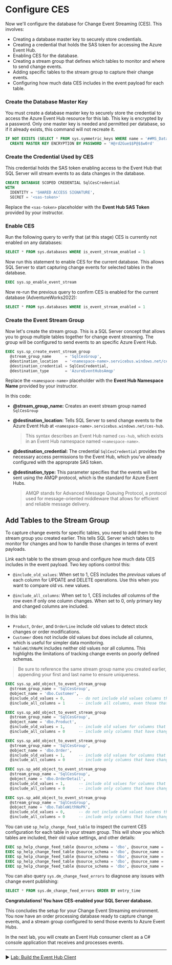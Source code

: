 ﻿# Configure CES

Now we'll configure the database for Change Event Streaming (CES). This involves:

- Creating a database master key to securely store credentials.
- Creating a credential that holds the SAS token for accessing the Azure Event Hub.
- Enabling CES for the database.
- Creating a stream group that defines which tables to monitor and where to send change events.
- Adding specific tables to the stream group to capture their change events.
- Configuring how much data CES includes in the event payload for each table.

### Create the Database Master Key

You must create a database master key to securely store the credential to access the Azure Event Hub resource for this lab. This key is encrypted by a password. Only one master key is needed and permitted per database, so if it already exists, this command will not recreate it.

```sql
IF NOT EXISTS (SELECT * FROM sys.symmetric_keys WHERE name = '##MS_DatabaseMasterKey##')
  CREATE MASTER KEY ENCRYPTION BY PASSWORD = 'H@rd2Gue$$P@$$w0rd'
```

### Create the Credential Used by CES

This credential holds the SAS token enabling access to the Event Hub that SQL Server will stream events to as data changes in the database.

```sql
CREATE DATABASE SCOPED CREDENTIAL SqlCesCredential
WITH
  IDENTITY = 'SHARED ACCESS SIGNATURE',
  SECRET = '<sas-token>'
```

Replace the `<sas-token>` placeholder with the **Event Hub SAS Token** provided by your instructor.
 
### Enable CES

Run the following query to verify that (at this stage) CES is currently not enabled on any databases:

```sql
SELECT * FROM sys.databases WHERE is_event_stream_enabled = 1
```

Now run this statement to enable CES for the current database. This allows SQL Server to start capturing change events for selected tables in the database.

```sql
EXEC sys.sp_enable_event_stream
```

Now re-run the previous query to confirm CES is enabled for the current database (AdventureWorks2022):

```sql
SELECT * FROM sys.databases WHERE is_event_stream_enabled = 1
```

### Create the Event Stream Group

Now let's create the stream group. This is a SQL Server concept that allows you to group multiple tables together for change event streaming. The group will be configured to send events to an specific Azure Event Hub.

```sql
EXEC sys.sp_create_event_stream_group
  @stream_group_name      = 'SqlCesGroup',
  @destination_location   = '<namespace-name>.servicebus.windows.net/ces-hub',
  @destination_credential = SqlCesCredential,
  @destination_type       = 'AzureEventHubsAmqp'
```

 Replace the `<namespace-name>` placeholder with the **Event Hub Namespace Name** provided by your instructor.
 
 In this code:

- **@stream_group_name:** Creates an event stream group named `SqlCesGroup`

- **@destination_location:** Tells SQL Server to send change events to the Azure Event Hub at `<namespace-name>.servicebus.windows.net/ces-hub`.
  > This syntax describes an Event Hub named `ces-hub`, which exists in an Event Hub namespace named `<namespace-name>`.

- **@destination_credential:** The credential `SqlCesCredential` provides the necessary access permissions to the Event Hub, which you've already configured with the approprate SAS token.

- **@destination_type:** This parameter specifies that the events will be sent using the AMQP protocol, which is the standard for Azure Event Hubs.
  > AMQP stands for Advanced Message Queuing Protocol, a protocol used for message-oriented middleware that allows for efficient and reliable message delivery.

## Add Tables to the Stream Group

To capture change events for specific tables, you need to add them to the stream group you created earlier. This tells SQL Server which tables to monitor for changes and how to handle those changes in terms of event payloads.

Link each table to the stream group and configure how much data CES includes in the event payload. Two key options control this:

* `@include_old_values`: When set to 1, CES includes the *previous* values of each column for UPDATE and DELETE operations. Use this when you want to compare old vs. new values.

* `@include_all_columns`: When set to 1, CES includes *all* columns of the row even if only one column changes. When set to 0, only primary key and changed columns are included.

In this lab:

* `Product`, `Order`, and `OrderLine` include old values to detect stock changes or order modifications.
* `Customer` does not include old values but does include all columns, which is useful for simpler data monitoring.
* `TableWithNoPK` includes neither old values nor all columns. This highlights the limitations of tracking change events on poorly defined schemas.

> Be sure to reference the same stream group name you created earlier, appending your first and last name to ensure uniqueness.

```sql
EXEC sys.sp_add_object_to_event_stream_group
  @stream_group_name = 'SqlCesGroup',
  @object_name = 'dbo.Customer',
  @include_old_values = 0,      -- do not include old values columns that have changed from updates or deletes
  @include_all_columns = 1      -- include all columns, even those that haven't changed from updates or deletes

EXEC sys.sp_add_object_to_event_stream_group
  @stream_group_name = 'SqlCesGroup',
  @object_name = 'dbo.Product',
  @include_old_values = 1,      -- include old values for columns that have changed from updates or deletes
  @include_all_columns = 0      -- include only columns that have changed from updates or deletes

EXEC sys.sp_add_object_to_event_stream_group
  @stream_group_name = 'SqlCesGroup',
  @object_name = 'dbo.Order',
  @include_old_values = 1,      -- include old values for columns that have changed from updates or deletes
  @include_all_columns = 0      -- include only columns that have changed from updates or deletes

EXEC sys.sp_add_object_to_event_stream_group
  @stream_group_name = 'SqlCesGroup',
  @object_name = 'dbo.OrderDetail',
  @include_old_values = 1,      -- include old values for columns that have changed from updates or deletes
  @include_all_columns = 0      -- include only columns that have changed from updates or deletes

EXEC sys.sp_add_object_to_event_stream_group
  @stream_group_name = 'SqlCesGroup',
  @object_name = 'dbo.TableWithNoPK',
  @include_old_values = 0,      -- do not include old values columns that have changed from updates or deletes
  @include_all_columns = 0      -- include only columns that have changed from updates or deletes (with no PK, this is essentially useless)
```

You can use `sp_help_change_feed_table` to inspect the current CES configuration for each table in your stream group. This will show you which tables are included, their old value settings, and other details:

```sql
EXEC sp_help_change_feed_table @source_schema = 'dbo', @source_name = 'Customer'
EXEC sp_help_change_feed_table @source_schema = 'dbo', @source_name = 'Product'
EXEC sp_help_change_feed_table @source_schema = 'dbo', @source_name = 'Order'
EXEC sp_help_change_feed_table @source_schema = 'dbo', @source_name = 'OrderDetail'
EXEC sp_help_change_feed_table @source_schema = 'dbo', @source_name = 'TableWithNoPK'
```

You can also query `sys.dm_change_feed_errors` to diagnose any issues with change event publishing:

```sql
SELECT * FROM sys.dm_change_feed_errors ORDER BY entry_time
```

**Congratulations! You have CES-enabled your SQL Server database.**

This concludes the setup for your Change Event Streaming environment. You now have an order processing database ready to capture change events, and a stream group configured to send those events to Azure Event Hubs.

In the next lab, you will create an Event Hub consumer client as a C# console application that receives and processes events.

___

▶ [Lab: Build the Event Hub Client](https://github.com/lennilobel/sql2025-workshop-hol-orlando2025/blob/main/HOL/3.%20Change%20Event%20Streaming/3.%20Build%20the%20Event%20Hub%20Client.md)
